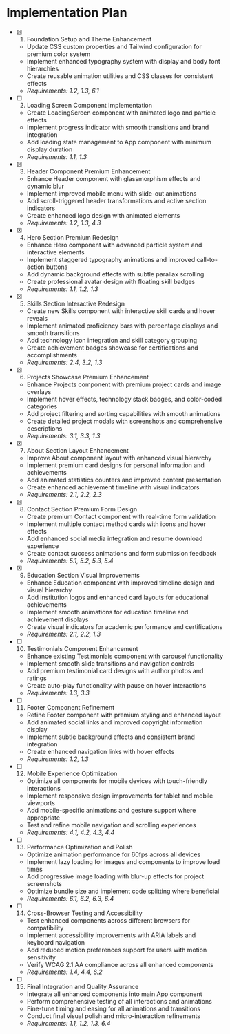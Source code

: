 # Implementation Plan

- [x] 1. Foundation Setup and Theme Enhancement



  - Update CSS custom properties and Tailwind configuration for premium color system
  - Implement enhanced typography system with display and body font hierarchies
  - Create reusable animation utilities and CSS classes for consistent effects
  - _Requirements: 1.2, 1.3, 6.1_



- [ ] 2. Loading Screen Component Implementation
  - Create LoadingScreen component with animated logo and particle effects
  - Implement progress indicator with smooth transitions and brand integration
  - Add loading state management to App component with minimum display duration
  - _Requirements: 1.1, 1.3_

- [x] 3. Header Component Premium Enhancement


  - Enhance Header component with glassmorphism effects and dynamic blur
  - Implement improved mobile menu with slide-out animations
  - Add scroll-triggered header transformations and active section indicators
  - Create enhanced logo design with animated elements
  - _Requirements: 1.2, 1.3, 4.3_

- [x] 4. Hero Section Premium Redesign



  - Enhance Hero component with advanced particle system and interactive elements
  - Implement staggered typography animations and improved call-to-action buttons
  - Add dynamic background effects with subtle parallax scrolling
  - Create professional avatar design with floating skill badges
  - _Requirements: 1.1, 1.2, 1.3_

- [x] 5. Skills Section Interactive Redesign



  - Create new Skills component with interactive skill cards and hover reveals
  - Implement animated proficiency bars with percentage displays and smooth transitions
  - Add technology icon integration and skill category grouping
  - Create achievement badges showcase for certifications and accomplishments
  - _Requirements: 2.4, 3.2, 1.3_

- [x] 6. Projects Showcase Premium Enhancement




  - Enhance Projects component with premium project cards and image overlays
  - Implement hover effects, technology stack badges, and color-coded categories
  - Add project filtering and sorting capabilities with smooth animations
  - Create detailed project modals with screenshots and comprehensive descriptions
  - _Requirements: 3.1, 3.3, 1.3_

- [x] 7. About Section Layout Enhancement



  - Improve About component layout with enhanced visual hierarchy
  - Implement premium card designs for personal information and achievements
  - Add animated statistics counters and improved content presentation
  - Create enhanced achievement timeline with visual indicators
  - _Requirements: 2.1, 2.2, 2.3_

- [x] 8. Contact Section Premium Form Design



  - Create premium Contact component with real-time form validation
  - Implement multiple contact method cards with icons and hover effects
  - Add enhanced social media integration and resume download experience
  - Create contact success animations and form submission feedback
  - _Requirements: 5.1, 5.2, 5.3, 5.4_

- [x] 9. Education Section Visual Improvements



  - Enhance Education component with improved timeline design and visual hierarchy
  - Add institution logos and enhanced card layouts for educational achievements
  - Implement smooth animations for education timeline and achievement displays
  - Create visual indicators for academic performance and certifications
  - _Requirements: 2.1, 2.2, 1.3_

- [ ] 10. Testimonials Component Enhancement
  - Enhance existing Testimonials component with carousel functionality
  - Implement smooth slide transitions and navigation controls
  - Add premium testimonial card designs with author photos and ratings
  - Create auto-play functionality with pause on hover interactions
  - _Requirements: 1.3, 3.3_

- [ ] 11. Footer Component Refinement
  - Refine Footer component with premium styling and enhanced layout
  - Add animated social links and improved copyright information display
  - Implement subtle background effects and consistent brand integration
  - Create enhanced navigation links with hover effects
  - _Requirements: 1.2, 1.3_

- [ ] 12. Mobile Experience Optimization
  - Optimize all components for mobile devices with touch-friendly interactions
  - Implement responsive design improvements for tablet and mobile viewports
  - Add mobile-specific animations and gesture support where appropriate
  - Test and refine mobile navigation and scrolling experiences
  - _Requirements: 4.1, 4.2, 4.3, 4.4_

- [ ] 13. Performance Optimization and Polish
  - Optimize animation performance for 60fps across all devices
  - Implement lazy loading for images and components to improve load times
  - Add progressive image loading with blur-up effects for project screenshots
  - Optimize bundle size and implement code splitting where beneficial
  - _Requirements: 6.1, 6.2, 6.3, 6.4_

- [ ] 14. Cross-Browser Testing and Accessibility
  - Test enhanced components across different browsers for compatibility
  - Implement accessibility improvements with ARIA labels and keyboard navigation
  - Add reduced motion preferences support for users with motion sensitivity
  - Verify WCAG 2.1 AA compliance across all enhanced components
  - _Requirements: 1.4, 4.4, 6.2_

- [ ] 15. Final Integration and Quality Assurance
  - Integrate all enhanced components into main App component
  - Perform comprehensive testing of all interactions and animations
  - Fine-tune timing and easing for all animations and transitions
  - Conduct final visual polish and micro-interaction refinements
  - _Requirements: 1.1, 1.2, 1.3, 6.4_